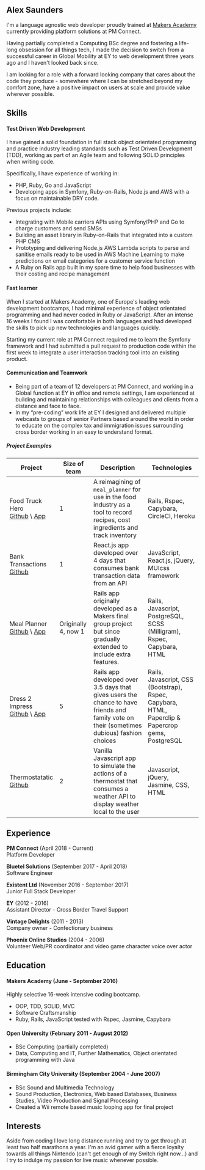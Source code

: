 ## Alex Saunders

I'm a language agnostic web developer proudly trained at [Makers Academy](http://www.makersacademy.com/) currently providing platform solutions at PM Connect.

Having partially completed a Computing BSc degree and fostering a life-long obsession for all things tech, I made the decision to switch from a successful career in Global Mobility at EY to web development three years ago and I haven't looked back since.

I am looking for a role with a forward looking company that cares about the code they produce - somewhere where I can be stretched beyond my comfort zone, have a positive impact on users at scale and provide value wherever possible.

## Skills

#### Test Driven Web Development
I have gained a solid foundation in full stack object orientated programming and practice industry leading standards such as Test Driven Development (TDD), working as part of an Agile team and following SOLID principles when writing code.

Specifically, I have experience of working in:

- PHP, Ruby, Go and JavaScript
- Developing apps in Symfony, Ruby-on-Rails, Node.js and AWS with a focus on maintainable DRY code.

Previous projects include:

- Integrating with Mobile carriers APIs using Symfony/PHP and Go to charge customers and send SMSs
- Building an asset library in Ruby-on-Rails that integrated into a custom PHP CMS
- Prototyping and delivering Node.js AWS Lambda scripts to parse and sanitise emails ready to be used in AWS Machine Learning to make predictions on email categories for a customer service function
- A Ruby on Rails app built in my spare time to help food businesses with their costing and recipe management

#### Fast learner
When I started at Makers Academy, one of Europe's leading web development bootcamps, I had minimal experience of object orientated programming and had never coded in Ruby or JavaScript. After an intense 16 weeks I found I was comfortable in both languages and had developed the skills to pick up new technologies and languages quickly.

Starting my current role at PM Connect required me to learn the Symfony framework and I had submitted a pull request to production code within the first week to integrate a user interaction tracking tool into an existing product.

#### Communication and Teamwork
- Being part of a team of 12 developers at PM Connect, and working in a Global function at EY in office and remote settings, I am experienced at building and maintaining relationships with colleagues and clients from a distance and face to face.
- In my “pre-coding” work life at EY I designed and delivered multiple webcasts to groups of senior Partners based around the world in order to educate on the complex tax and immigration issues surrounding cross border working in an easy to understand format. 

##### Project Examples
| Project | Size of team | Description | Technologies |
|---------|--------|-------------|--------------|
| Food Truck Hero<br>[Github](https://github.com/acsauk/food_truck_hero) \ [App](https://food-truck-hero.herokuapp.com) | 1 | A reimagining of `meal_planner` for use in the food industry as a tool to record recipes, cost ingredients and track inventory | Rails, Rspec, Capybara, CircleCI, Heroku |
| Bank Transactions<br>[Github](https://github.com/acsauk/react_api) |1| React.js app developed over 4 days that consumes bank transaction data from an API | JavaScript, React.js, jQuery, MUIcss framework |
| Meal Planner<br>[Github](https://github.com/acsauk/meal_planner) \ [App](https://meal-planner-ma.herokuapp.com/) |Originally 4, now 1| Rails app originally developed as a Makers final group project but since gradually extended to include extra features. | Rails, Javascript, PostgreSQL, SCSS (Milligram), Rspec, Capybara, HTML |
| Dress 2 Impress<br> [Github](https://github.com/jonnymoore12/dress_2_impress) \ [App](https://dress-2-impress-acsauk.herokuapp.com/dilemmas) | 5 | Rails app developed over 3.5 days that gives users the chance to have friends and family vote on their (sometimes dubious) fashion choices | Rails, Javascript, CSS (Bootstrap), Rspec, Capybara, HTML, Paperclip & Papercrop gems, PostgreSQL |
| Thermostatatic<br> [Github](https://github.com/acsauk/thermostat_js) | 2 | Vanilla Javascript app to simulate the actions of a thermostat that consumes a weather API to display weather local to the user | Javascript, jQuery, Jasmine, CSS, HTML |

## Experience

__PM Connect__ (April 2018 - Current)   
Platform Developer

__Bluetel Solutions__ (September 2017 - April 2018)   
Software Engineer

__Existent Ltd__ (November 2016 - September 2017)   
Junior Full Stack Developer

__EY__ (2012 - 2016)   
Assistant Director - Cross Border Travel Support

__Vintage Delights__ (2011 - 2013)   
Company owner - Confectionary business

__Phoenix Online Studios__ (2004 - 2006)   
Volunteer Web/PR coordinator and video game character voice over actor

## Education

#### Makers Academy (June - September 2016)

Highly selective 16-week intensive coding bootcamp.

- OOP, TDD, SOLID, MVC
- Software Craftsmanship
- Ruby, Rails, JavaScript tested with Rspec, Jasmine, Capybara

#### Open University (February 2011 - August 2012)

- BSc Computing (partially completed)
- Data, Computing and IT, Further Mathematics, Object orientated programming with Java

#### Birmingham City University (September 2004 - June 2007)

- BSc Sound and Multimedia Technology
- Sound Production, Electronics, Web based Databases, Business Studies, Video Production and Signal Processing
- Created a Wii remote based music looping app for final project

## Interests

Aside from coding I love long distance running and try to get through at least two half marathons a year. I'm an avid gamer with a fierce loyalty towards all things Nintendo (can't get enough of my Switch right now...) and I try to indulge my passion for live music whenever possible.
